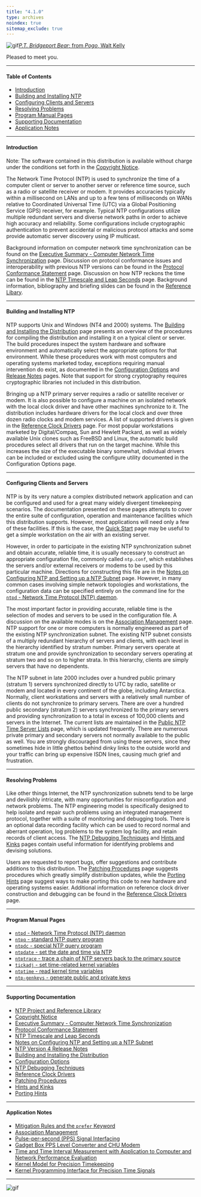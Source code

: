 ```yaml
---
title: "4.1.0"
type: archives
noindex: true 
sitemap_exclude: true
---
```


![gif](/documentation/pic/barnstable.gif)[_P.T. Bridgeport Bear_; from _Pogo_, Walt Kelly](/reflib/pictures/)

Pleased to meet you.  

* * *

#### Table of Contents

*  [Introduction](/documentation/4.1.0/#introduction)
*  [Building and Installing NTP](/documentation/4.1.0/#building-and-installing-ntp)
*  [Configuring Clients and Servers](/documentation/4.1.0/#configuring-clients-and-servers)
*  [Resolving Problems](/documentation/4.1.0/#resolving-problems)
*  [Program Manual Pages](/documentation/4.1.0/#program-manual-pages)
*  [Supporting Documentation](/documentation/4.1.0/#supporting-documentation)
*  [Application Notes](/documentation/4.1.0/#application-notes)

* * *

#### Introduction

Note: The software contained in this distribution is available without charge under the conditions set forth in the [Copyright Notice](/documentation/4.1.0/copyright/).

The Network Time Protocol (NTP) is used to synchronize the time of a computer client or server to another server or reference time source, such as a radio or satellite receiver or modem. It provides accuracies typically within a millisecond on LANs and up to a few tens of milliseconds on WANs relative to Coordinated Universal Time (UTC) via a Global Positioning Service (GPS) receiver, for example. Typical NTP configurations utilize multiple redundant servers and diverse network paths in order to achieve high accuracy and reliability. Some configurations include cryptographic authentication to prevent accidental or malicious protocol attacks and some provide automatic server discovery using IP multicast.

Background information on computer network time synchronization can be found on the [Executive Summary - Computer Network Time Synchronization](/documentation/4.1.0/exec/) page. Discussion on protocol conformance issues and interoperability with previous NTP versions can be found in the [Protocol Conformance Statement](/documentation/4.1.0/biblio/) page. Discussion on how NTP reckons the time can be found in the [NTP Timescale and Leap Seconds](/documentation/4.1.0/leap/) page. Background information, bibliography and briefing slides can be found in the [Reference Libary](/reflib/).

* * *

#### Building and Installing NTP

NTP supports Unix and Windows (NT4 and 2000) systems. The [Building and Installing the Distribution](/documentation/4.1.0/build/) page presents an overview of the procedures for compiling the distribution and installing it on a typical client or server. The build procedures inspect the system hardware and software environment and automatically select the appropriate options for that environment. While these procedures work with most computers and operating systems marketed today, exceptions requiring manual intervention do exist, as documented in the [Configuration Options](/documentation/4.1.0/config/) and [Release Notes](/documentation/4.1.0/release/) pages. Note that support for strong cryptography requires cryptographic libraries not included in this distribution.

Bringing up a NTP primary server requires a radio or satellite receiver or modem. It is also possible to configure a machine on an isolated network with the local clock driver and have other machines synchronize to it. The distribution includes hardware drivers for the local clock and over three dozen radio clocks and modem services. A list of supported drivers is given in the [Reference Clock Drivers](/documentation/4.1.0/refclock/) page. For most popular workstations marketed by Digital/Compaq, Sun and Hewlett Packard, as well as widely available Unix clones such as FreeBSD and Linux, the automatic build procedures select all drivers that run on the target machine. While this increases the size of the executable binary somewhat, individual drivers can be included or excluded using the configure utility documented in the Configuration Options page.

* * *

#### Configuring Clients and Servers

NTP is by its very nature a complex distributed network application and can be configured and used for a great many widely divergent timekeeping scenarios. The documentation presented on these pages attempts to cover the entire suite of configuration, operation and maintenance facilities which this distribution supports. However, most applications will need only a few of these facilities. If this is the case, the [Quick Start](/documentation/4.1.0/quick/) page may be useful to get a simple workstation on the air with an existing server.

However, in order to participate in the existing NTP synchronization subnet and obtain accurate, reliable time, it is usually necessary to construct an appropriate configuration file, commonly called <code>ntp.conf</code>, which establishes the servers and/or external receivers or modems to be used by this particular machine. Directions for constructing this file are in the [Notes on Configuring NTP and Setting up a NTP Subnet](/documentation/4.1.0/notes/) page. However, in many common cases involving simple network topologies and workstations, the configuration data can be specified entirely on the command line for the [<code>ntpd</code> - Network Time Protocol (NTP) daemon](/documentation/4.1.0/ntpd/).

The most important factor in providing accurate, reliable time is the selection of modes and servers to be used in the configuration file. A discussion on the available modes is on the [Association Management](/documentation/4.1.0/assoc/) page. NTP support for one or more computers is normally engineered as part of the existing NTP synchronization subnet. The existing NTP subnet consists of a multiply redundant hierarchy of servers and clients, with each level in the hierarchy identified by stratum number. Primary servers operate at stratum one and provide synchronization to secondary servers operating at stratum two and so on to higher strata. In this hierarchy, clients are simply servers that have no dependents.

The NTP subnet in late 2000 includes over a hundred public primary (stratum 1) servers synchronized directly to UTC by radio, satellite or modem and located in every continent of the globe, including Antarctica. Normally, client workstations and servers with a relatively small number of clients do not synchronize to primary servers. There are over a hundred public secondary (stratum 2) servers synchronized to the primary servers and providing synchronization to a total in excess of 100,000 clients and servers in the Internet. The current lists are maintained in the [Public NTP Time Server Lists](https://support.ntp.org/bin/view/Servers/WebHome) page, which is updated frequently. There are numerous private primary and secondary servers not normally available to the public as well. You are strongly discouraged from using these servers, since they sometimes hide in little ghettos behind dinky links to the outside world and your traffic can bring up expensive ISDN lines, causing much grief and frustration.

* * *

#### Resolving Problems

Like other things Internet, the NTP synchronization subnets tend to be large and devilishly intricate, with many opportunities for misconfiguration and network problems. The NTP engineering model is specifically designed to help isolate and repair such problems using an integrated management protocol, together with a suite of monitoring and debugging tools. There is an optional data recording facility which can be used to record normal and aberrant operation, log problems to the system log facility, and retain records of client access. The [NTP Debugging Techniques](/documentation/4.1.0/debug/) and [Hints and Kinks](/documentation/4.1.0/hints/) pages contain useful information for identifying problems and devising solutions.

Users are requested to report bugs, offer suggestions and contribute additions to this distribution. The [Patching Procedures](/documentation/4.1.0/patches/) page suggests procedures which greatly simplify distribution updates, while the [Porting Hints](/documentation/4.1.0/porting/) page suggest ways to make porting this code to new hardware and operating systems easier. Additional information on reference clock driver construction and debugging can be found in the [Reference Clock Drivers](/documentation/4.1.0/refclock/) page.

* * *

#### Program Manual Pages

*   [<code>ntpd</code> - Network Time Protocol (NTP) daemon](/documentation/4.1.0/ntpd/)
*   [<code>ntpq</code> - standard NTP query program](/documentation/4.1.0/ntpq/)
*   [<code>ntpdc</code> - special NTP query program](/documentation/4.1.0/ntpdc/)
*   [<code>ntpdate</code> - set the date and time via NTP](/documentation/4.1.0/ntpdate/)
*   [<code>ntptrace</code> - trace a chain of NTP servers back to the primary source](/documentation/4.1.0/ntptrace/)
*   [<code>tickadj</code> - set time-related kernel variables](/documentation/4.1.0/tickadj/)
*   [<code>ntptime</code> - read kernel time variables](/documentation/4.1.0/ntptime/)
*   [<code>ntp-genkeys</code> - generate public and private keys](/documentation/4.1.0/genkeys/)

* * *

#### Supporting Documentation

*   [NTP Project and Reference Library](/reflib/ntp/)
*   [Copyright Notice](/documentation/4.1.0/copyright/)
*   [Executive Summary - Computer Network Time Synchronization](/documentation/4.1.0/exec/)
*   [Protocol Conformance Statement](/documentation/4.1.0/biblio/)
*   [NTP Timescale and Leap Seconds](/documentation/4.1.0/leap/)
*   [Notes on Configuring NTP and Setting up a NTP Subnet](/documentation/4.1.0/notes/)
*   [NTP Version 4 Release Notes](/documentation/4.1.0/release/)
*   [Building and Installing the Distribution](/documentation/4.1.0/build/)
*   [Configuration Options](/documentation/4.1.0/config/)
*   [NTP Debugging Techniques](/documentation/4.1.0/debug/)
*   [Reference Clock Drivers](/documentation/4.1.0/refclock/)
*   [Patching Procedures](/documentation/4.1.0/patches/)
*   [Hints and Kinks](/documentation/4.1.0/hints/)
*   [Porting Hints](/documentation/4.1.0/porting/)

* * *

#### Application Notes

*   [Mitigation Rules and the <code>prefer</code> Keyword](/documentation/4.1.0/prefer/)
*   [Association Management](/documentation/4.1.0/assoc/)
*   [Pulse-per-second (PPS) Signal Interfacing](/documentation/4.1.0/pps/)
*   [Gadget Box PPS Level Converter and CHU Modem](/documentation/4.1.0/gadget/)
*   [Time and Time Interval Measurement with Application to Computer and Network Performance Evaluation](/documentation/4.1.0/measure/)
*   [Kernel Model for Precision Timekeeping](/documentation/4.1.0/kern/)
*   [Kernel Programming Interface for Precision Time Signals](/documentation/4.1.0/kernpps/)

* * *

![gif](/documentation/pic/pogo1a.gif)